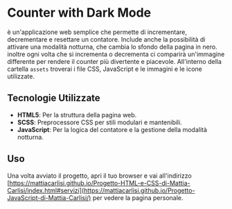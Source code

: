 # Counter with Dark Mode

è un'applicazione web semplice che permette di incrementare, decrementare e resettare un contatore. Include anche la possibilità di attivare una modalità notturna, che cambia lo sfondo della pagina in nero. inoltre ogni volta che si incrementa o decrementa ci comparirà un'immagine differente per rendere il counter più divertente e piacevole.
All'interno della cartella `assets` troverai i file CSS, JavaScript e le immagini e le icone utilizzate.

## Tecnologie Utilizzate

- **HTML5**: Per la struttura della pagina web.
- **SCSS**: Preprocessore CSS per stili modulari e mantenibili.
- **JavaScript**: Per la logica del contatore e la gestione della modalità notturna.

## Uso

Una volta avviato il progetto, apri il tuo browser e vai all'indirizzo [https://mattiacarlisi.github.io/Progetto-HTML-e-CSS-di-Mattia-Carlisi/index.html#servizi](https://mattiacarlisi.github.io/Progetto-JavaScript-di-Mattia-Carlisi/) per vedere la pagina personale. 
